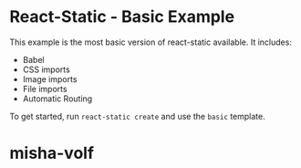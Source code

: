 # React-Static - Basic Example

This example is the most basic version of react-static available. It includes:
- Babel
- CSS imports
- Image imports
- File imports
- Automatic Routing

To get started, run `react-static create` and use the `basic` template.
# misha-volf
